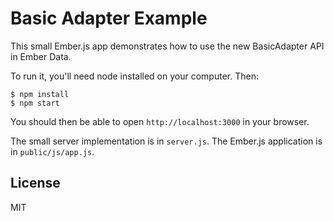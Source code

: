 # Basic Adapter Example

This small Ember.js app demonstrates how to use the new BasicAdapter API
in Ember Data.

To run it, you'll need node installed on your computer. Then:

```shell
$ npm install
$ npm start
```

You should then be able to open `http://localhost:3000` in your browser.

The small server implementation is in `server.js`. The Ember.js
application is in `public/js/app.js`.

## License

MIT
